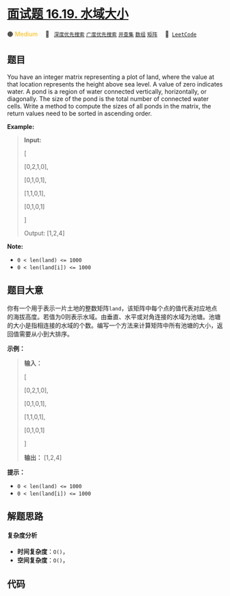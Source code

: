 # [面试题 16.19. 水域大小](https://leetcode.cn/problems/pond-sizes-lcci)

🟠 <font color=#ffb800>Medium</font>&emsp; 🔖&ensp; [`深度优先搜索`](/tag/depth-first-search.md) [`广度优先搜索`](/tag/breadth-first-search.md) [`并查集`](/tag/union-find.md) [`数组`](/tag/array.md) [`矩阵`](/tag/matrix.md)&emsp; 🔗&ensp;[`LeetCode`](https://leetcode.cn/problems/pond-sizes-lcci)

## 题目

You have an integer matrix representing a plot of land, where the value at
that loca­tion represents the height above sea level. A value of zero
indicates water. A pond is a region of water connected vertically,
horizontally, or diagonally. The size of the pond is the total number of
connected water cells. Write a method to compute the sizes of all ponds in the
matrix, the return values need to be sorted in ascending order.

**Example:**

> 
> 
> 
> 
> 
> **Input:**
> 
> [
> 
>   [0,2,1,0],
> 
>   [0,1,0,1],
> 
>   [1,1,0,1],
> 
>   [0,1,0,1]
> 
> ]
> 
> Output: [1,2,4]
> 
> 

**Note:**

  * `0 < len(land) <= 1000`
  * `0 < len(land[i]) <= 1000`


## 题目大意

你有一个用于表示一片土地的整数矩阵`land`，该矩阵中每个点的值代表对应地点的海拔高度。若值为0则表示水域。由垂直、水平或对角连接的水域为池塘。池塘的大小是指相连接的水域的个数。编写一个方法来计算矩阵中所有池塘的大小，返回值需要从小到大排序。

**示例：**

> 
> 
> 
> 
> 
> **输入：**
> 
> [
> 
>   [0,2,1,0],
> 
>   [0,1,0,1],
> 
>   [1,1,0,1],
> 
>   [0,1,0,1]
> 
> ]
> 
> **输出：** [1,2,4]
> 
> 

**提示：**

  * `0 < len(land) <= 1000`
  * `0 < len(land[i]) <= 1000`


## 解题思路

#### 复杂度分析

- **时间复杂度**：`O()`，
- **空间复杂度**：`O()`，

## 代码

```javascript

```